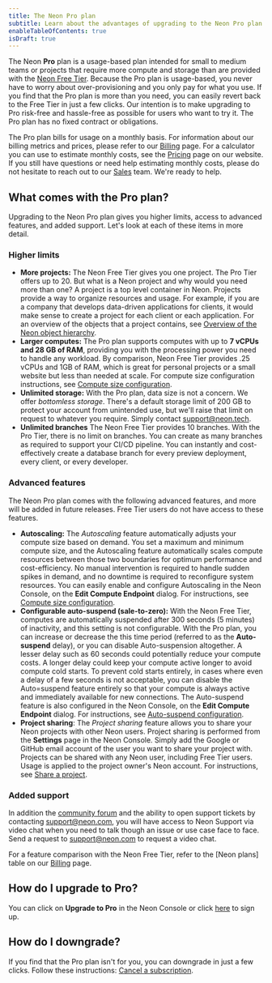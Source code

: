 ```yaml
---
title: The Neon Pro plan
subtitle: Learn about the advantages of upgrading to the Neon Pro plan
enableTableOfContents: true
isDraft: true
---
```


The Neon **Pro** plan is a usage-based plan intended for small to medium teams or projects that require more compute and storage than are provided with the [Neon Free Tier](../introduction/technical-preview-free-tier). Because the Pro plan is usage-based, you never have to worry about over-provisioning and you only pay for what you use. If you find that the Pro plan is more than you need, you can easily revert back to the Free Tier in just a few clicks. Our intention is to make upgrading to Pro risk-free and hassle-free as possible for users who want to try it. The Pro plan has no fixed contract or obligations.

The Pro plan bills for usage on a monthly basis. For information about our billing metrics and prices, please refer to our [Billing](../introduction/billing) page. For a calculator you can use to estimate monthly costs, see the [Pricing](https://neon.tech/pricing) page on our website. If you still have questions or need help estimating monthly costs, please do not hesitate to reach out to our [Sales](https://neon.tech/contact-sales) team. We're ready to help.

## What comes with the Pro plan?

Upgrading to the Neon Pro plan gives you higher limits, access to advanced features, and added support. Let's look at each of these items in more detail.

### Higher limits

- **More projects:** The Neon Free Tier gives you one project. The Pro Tier offers up to 20. But what is a Neon project and why would you need more than one? A project is a top level container in Neon. Projects provide a way to organize resources and usage. For example, if you are a company that develops data-driven applications for clients, it would make sense to create a project for each client or each application. For an overview of the objects that a project contains, see [Overview of the Neon object hierarchy](../manage/overview).
- **Larger computes:** The Pro plan supports computes with up to **7 vCPUs and 28 GB of RAM**, providing you with the processing power you need to handle any workload. By comparison, Neon Free Tier provides .25 vCPUs and 1GB of RAM, which is great for personal projects or a small website but less than needed at scale. For compute size configuration instructions, see [Compute size configuration](../manage/endpoints#compute-size-configuration).
- **Unlimited storage:** With the Pro plan, data size is not a concern. We offer _bottomless storage_. There's a default storage limit of 200 GB to protect your account from unintended use, but we'll raise that limit on request to whatever you require. Simply contact [support@neon.tech](mailto:support@neon.tech).
- **Unlimited branches** The Neon Free Tier provides 10 branches. With the Pro Tier, there is no limit on branches. You can create as many branches as required to support your CI/CD pipeline. You can instantly and cost-effectively create a database branch for every preview deployment, every client, or every developer.

### Advanced features

The Neon Pro plan comes with the following advanced features, and more will be added in future releases. Free Tier users do not have access to these features.

- **Autoscaling:** The _Autoscaling_ feature automatically adjusts your compute size based on demand. You set a maximum and minimum compute size, and the Autoscaling feature automatically scales compute resources between those two boundaries for optimum performance and cost-efficiency. No manual intervention is required to handle sudden spikes in demand, and no downtime is required to reconfigure system resources. You can easily enable and configure Autoscaling in the Neon Console, on the **Edit Compute Endpoint** dialog. For instructions, see [Compute size configuration](../manage/endpoints#compute-size-configuration).
- **Configurable auto-suspend (sale-to-zero):** With the Neon Free Tier, computes are automatically suspended after 300 seconds (5 minutes) of inactivity, and this setting is not configurable. With the Pro plan, you can increase or decrease the this time period (referred to as the **Auto-suspend** delay), or you can disable Auto-suspension altogether. A lesser delay such as 60 seconds could potentially reduce your compute costs. A longer delay could keep your compute active longer to avoid compute cold starts. To prevent cold starts entirely, in cases where even a delay of a few seconds is not acceptable, you can disable the Auto=suspend feature entirely so that your compute is always active and immediately available for new connections. The Auto-suspend feature is also configured in the Neon Console, on the **Edit Compute Endpoint** dialog. For instructions, see [Auto-suspend configuration](../manage/endpoints#auto-suspend-configuration).
- **Project sharing**: The _Project sharing_ feature allows you to share your Neon projects with other Neon users. Project sharing is performed from the **Settings** page in the Neon Console. Simply add the Google or GitHub email account of the user you want to share your project with. Projects can be shared with any Neon user, including Free Tier users. Usage is applied to the project owner's Neon account. For instructions, see [Share a project](../manage/projects#share-a-project).

### Added support

In addition the [community forum](https://community.neon.tech/) and the ability to open support tickets by contacting [support@neon.com](mailto:support@neon.com), you will have access to Neon Support via video chat when you need to talk though an issue or use case face to face. Send a request to support@neon.com to request a video chat.

For a feature comparison with the Neon Free Tier, refer to the [Neon plans] table on our [Billing](../introduction/billing) page.

## How do I upgrade to Pro?

You can click on **Upgrade to Pro** in the Neon Console or click [here](https://console.neon.tech/app/projects?show_enroll_to_pro=true) to sign up.

## How do I downgrade?

If you find that the Pro plan isn't for you, you can downgrade in just a few clicks. Follow these instructions: [Cancel a subscription](../introduction/billing#cancel-a-subscription).
